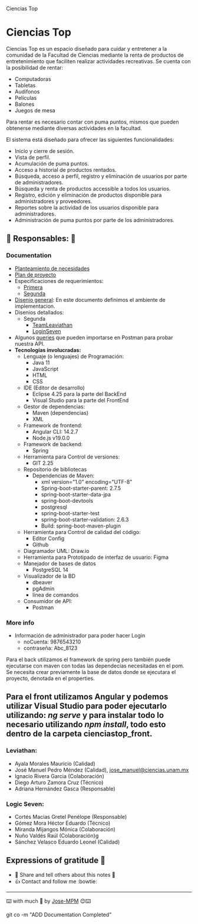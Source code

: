Ciencias Top
# Ciencias Top
Ciencias Top es un espacio diseñado para cuidar y entretener a la comunidad de la Facultad de Ciencias mediante la renta de productos de entretenimiento que faciliten realizar actividades recreativas. Se cuenta con la posibilidad de rentar:

- Computadoras
- Tabletas
- Audífonos
- Películas
- Balones
- Juegos de mesa

Para rentar es necesario contar con puma puntos, mismos que pueden obtenerse mediante diversas actividades en la facultad.

El sistema está diseñado para ofrecer las siguientes funcionalidades:

- Inicio y cierre de sesión.
- Vista de perfil.
- Acumulación de puma puntos.
- Acceso a historial de productos rentados.
- Búsqueda, acceso a perfil, registro y eliminación de usuarios por parte de administradores.
- Búsqueda y renta de productos accessible a todos los usuarios.
- Registro, edición y eliminación de productos disponible para administradores y proveedores.
- Reportes sobre la actividad de los usuarios disponible para administradores.
- Administración de puma puntos por parte de los administradores.

## :satellite: Responsables: :satellite:

### Documentation

- [Planteamiento de necesidades](documentation/1-plantamiento-de-necesidades.pdf)
- [Plan de proyecto](documentacion/2-plan-de-proyecto.pdf)
- Especificaciones de requerimientos:
    - [Primera](documentation/1ra-Iteracion/4-Especificacion-de-Requerimientos-LS.pdf)
    - [Segunda](documentation/2da-Iteracion/4-Especificacion-Requerimientos-TL.pdf)
- [Disenio general](documentation/1ra-Iteracion/5-Diseno-General-Arquitectura-BD-TL.pdf): En este documento definimos el ambiente de implementacion.
- Disenios detallados: 
    - Segunda
        - [TeamLeaviathan](documentation/2daIteracion/5.2-Diseno-detallado-TL.pdf)
        - [LoginSeven](documentation/2daIteracion/5.2-Diseno-detallado-LG.pdf)
- Algunos [queries](documentation/Ciencias_Top_db.postman_collection.json) que pueden importarse en Postman para probar nuestra API.
- **Tecnologías involucradas:**
    - Lenguaje (o lenguajes) de Programación: 
        - Java 11
        - JavaScript
        - HTML
        - CSS
    - IDE (Editor de desarrollo)
        - Eclipse 4.25 para la parte del BackEnd
        - Visual Studio para la parte del FrontEnd
    - Gestor de dependencias: 
        - Maven (dependencias)
        - XML
    - Framework de frontend:
        - Angular CLI: 14.2.7
        - Node.js v19.0.0
    - Framework de backend:
        - Spring
    - Herramienta para Control de versiones:
        - GIT 2.25
    - Repositorio de bibliotecas
        - Dependencias de Maven:
            - xml version="1.0" encoding="UTF-8"
            - Spring-boot-starter-parent: 2.7.5
            - spring-boot-starter-data-jpa
            - spring-boot-devtools
            - postgresql
            - spring-boot-starter-test
            - spring-boot-starter-validation: 2.6.3
            - Build: spring-boot-maven-plugin
    - Herramienta para Control de calidad del código:
        - Editor Config
        - Github
    - Diagramador UML: Draw.io
    - Herramienta para Prototipado de interfaz de usuario: Figma
    - Manejador de bases de datos
        - PostgreSQL 14
    - Visualizador de la BD
        - dbeaver
        - pgAdmin
        - línea de comandos
    - Consumidor de API:
        - Postman

### More info
* Información de administrador para poder hacer Login
    - noCuenta: 9876543210
    - contraseña: Abc_8123

Para el back utilizamos el framework de spring pero también puede ejecutarse con maven con todas las dependecias necesitadas en el pom. Se necesita crear previamente la base de datos donde se ejecutara el proyecto, denotada en el properties.

Para el front utilizamos Angular y podemos utilizar Visual Studio para poder ejecutarlo utilizando: *ng serve* y para instalar todo lo necesario utilizando *npm install*, todo esto dentro de la carpeta cienciastop_front.
------

### Leviathan:
- Ayala Morales Mauricio (Calidad)
- José Manuel Pedro Méndez (Calidad), <jose_manuel@ciencias.unam.mx>
- Ignacio Rivera Garcia (Colaboración)
- Diego Arturo Zamora Cruz (Técnico)
- Adriana Hernández Gasca (Responsable)

### Logic Seven:
- Cortés Macias Gretel Penélope (Responsable)
- Gómez Mora Héctor Eduardo (Técnico)
- Miranda Mijangos Mónica (Colaboración)
- Nuño Valdés Raúl (Colaboración)g
- Sánchez Velasco Eduardo Leonel (Calidad)

## Expressions of gratitude 🎁
* :punch: Share and tell others about this notes 📢
* :+1: Contact and follow me :bowtie:
------
⌨️ with much :purple_heart: by [Jose-MPM](https://github.com/Jose-MPM) 😊⌨️


git co -m "ADD Documentation Completed"